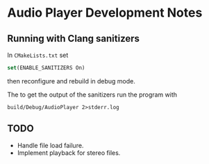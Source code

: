 # Audio Player Development Notes

## Running with Clang sanitizers

In `CMakeLists.txt` set

```cmake
set(ENABLE_SANITIZERS On)
```

then reconfigure and rebuild in debug mode.

The to get the output of the sanitizers run the program with

```shell
build/Debug/AudioPlayer 2>stderr.log
```

## TODO

+ Handle file load failure.
+ Implement playback for stereo files.
